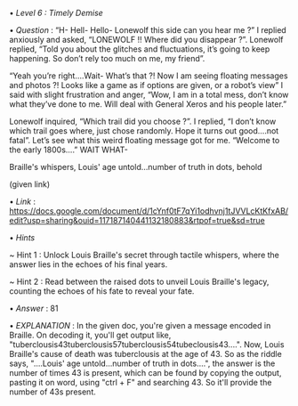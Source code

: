 • *Level 6 : Timely Demise*

• *Question* : “H- Hell- Hello- Lonewolf this side can you hear me ?” I replied anxiously and asked, “LONEWOLF !! Where did you disappear ?”. Lonewolf replied, “Told you about the glitches and fluctuations, it’s going to keep happening. So don’t rely too much on me, my friend”.

“Yeah you’re right….Wait- What’s that ?! Now I am seeing floating messages and photos ?! Looks like a game as if options are given, or a robot’s view” I said with slight frustration and anger, “Wow, I am in a total mess, don’t know what they’ve done to me. Will deal with General Xeros and his people later.”

Lonewolf inquired, “Which trail did you choose ?”. I replied, “I don’t know which trail goes where, just chose randomly. Hope it turns out good….not fatal”. Let’s see what this weird floating message got for me. “Welcome to the early 1800s….” WAIT WHAT-

Braille's whispers, Louis' age untold…number of truth in dots, behold

(given link)

• *Link* : https://docs.google.com/document/d/1cYnf0tF7qYi1odhvnj1tJVVLcKtKfxAB/edit?usp=sharing&ouid=117187140441132180883&rtpof=true&sd=true

• *Hints*

~ Hint 1 : Unlock Louis Braille's secret through tactile whispers, where the answer lies in the echoes of his final years.

~ Hint 2 : Read between the raised dots to unveil Louis Braille's legacy, counting the echoes of his fate to reveal your fate.

• *Answer* : 81

• *EXPLANATION* : In the given doc, you're given a message encoded in Braille. On decoding it, you'll get output like, "tuberclousis43tuberclousis57tuberclousis54tubeclousis43....". Now, Louis Braille's cause of death was tuberclousis at the age of 43. So as the riddle says, "....Louis' age untold…number of truth in dots....", the answer is the number of times 43 is present, which can be found by copying the output, pasting it on word, using "ctrl + F" and searching 43. So it'll provide the number of 43s present.
